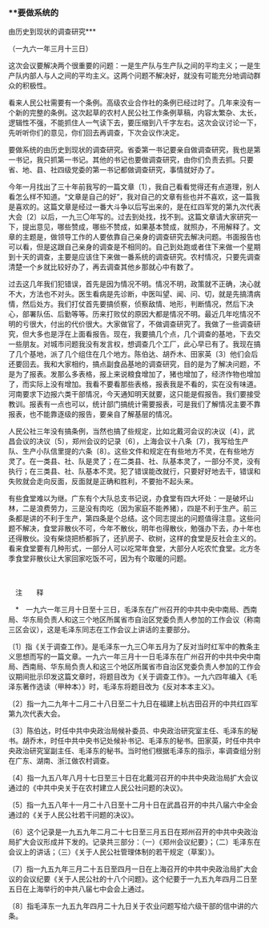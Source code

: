 ### **要做系统的  
由历史到现状的调查研究**\*

（一九六一年三月十三日）

这次会议要解决两个很重要的问题：一是生产队与生产队之间的平均主义；一是生产队内部人与人之间的平均主义。这两个问题不解决好，就没有可能充分地调动群众的积极性。

看来人民公社需要有一个条例。高级农业合作社的条例已经过时了。几年来没有一个新的完整的条例。这次起草的农村人民公社工作条例草稿，内容太繁杂、太长，逻辑性不强，不能抓住人一气读下去，要压缩到八千字左右。这次会议讨论一下，先听听你们的意见，你们回去再调查，下次会议作决定。

要做系统的由历史到现状的调查研究。省委第一书记要亲自做调查研究，我也是第一书记，我只抓第一书记。其他的书记也要做调查研究，由你们负责去抓。只要省、地、县、社四级党委的第一书记都做调查研究，事情就好办了。

今年一月找出了三十年前我写的一篇文章〔1〕，我自己看看觉得还有点道理，别人看怎么样不知道。“文章是自己的好”，我对自己的文章有些也并不喜欢，这一篇我是喜欢的。这篇文章是经过一番大斗争以后写出来的，是在红四军党的第九次代表大会〔2〕以后，一九三〇年写的。过去到处找，找不到。这篇文章请大家研究一下，提出意见，哪些赞成，哪些不赞成，如果基本赞成，就照办，不用解释了。文章的主题是，做领导工作的人要依靠自己亲身的调查研究去解决问题。书面报告也可以看，但是这跟自己亲身的调查是不相同的。自己到处跑或者住下来做一个星期到十天的调查，主要是应该住下来做一番系统的调查研究。农村情况，只要先调查清楚一个乡就比较好办了，再去调查其他乡那就心中有数了。

过去这几年我们犯错误，首先是因为情况不明。情况不明，政策就不正确，决心就不大，方法也不对头。医生看病是先诊断，中医叫望、闻、问、切，就是先搞清病情，然后处方。我们打仗首先要搞侦察，侦察敌情、地形，判断情况，然后下决心，部署队伍、后勤等等。历来打败仗的原因大都是情况不明。最近几年吃情况不明的亏很大，付出的代价很大。大家做官了，不做调查研究了。我做了一些调查研究，但大多也是浮在上面看报告。现在，我要搞几个点，几个调查的基地，下去交一些朋友。对城市问题我没有发言权，想调查几个工厂，此心早已有了。我现在搞了几个基地，派了几个组住在几个地方。陈伯达、胡乔木、田家英〔3〕他们会后还要回去。我和大家相约，搞点副食品基地的调查研究，目的是为了解决问题，不是为了报表。发那么多表格，报上来说粮食增加了，猪也增加了，经济作物也增加了，而实际上没有增加。我看不要看那些表格，报表我是不看的，实在没有味道。河南要求下边报六类干部情况，今天通知明天就要，这只能是假报告。我们要接受教训。报表有一点也可以，统计部门搞统计需要报表，可是我们了解情况主要不靠报表，也不能靠逐级的报告，要亲自了解基层的情况。

人民公社三年没有搞条例，当然也搞了些规定，比如北戴河会议的决议〔4〕，武昌会议的决议〔5〕，郑州会议的记录〔6〕，上海会议十八条〔7〕，我写给生产队、生产小队信里提的六条〔8〕。这些文件和规定在有些地方不灵，在有些地方灵了。在一类县、社、队是灵了；在二类县、社、队基本灵了，一部分不灵，没有执行；在三类县、社、队基本不灵。犯了错误能改就行，只要好好地去干，错误和失败就会走向反面，反面就是正确和胜利，不要抬不起头来。

有些食堂难以为继。广东有个大队总支书记说，办食堂有四大坏处：一是破坏山林，二是浪费劳力，三是没有肉吃（因为家庭不能养猪），四是不利于生产。前三条都是讲的不利于生产，第四条是个总结。这个同志提出的问题值得注意。这些问题不解决，食堂非散伙不可，今年不散伙，明年也得散伙，勉强办下去，办十年也还得散伙。没有柴烧把桥都拆了，还扒房子、砍树，这样的食堂是反社会主义的。看来食堂要有几种形式，一部分人可以吃常年食堂，大部分人吃农忙食堂。北方冬季食堂非散伙让大家回家吃饭不可，因为有个取暖的问题。

　　

　注　　释　

　\*　一九六一年三月十日至十三日，毛泽东在广州召开的中共中央中南局、西南局、华东局负责人和这三个地区所属省市自治区党委负责人参加的工作会议（称南三区会议），这是毛泽东同志在工作会议上讲话的主要部分。

〔1〕指《关于调查工作》。是毛泽东一九三〇年五月为了反对当时红军中的教条主义思想而写的一篇文章。一九六一年三月十一日毛泽东在广州召开的中共中央中南局、西南局、华东局负责人和这三个地区所属省市自治区党委负责人参加的工作会议期间批示印发这篇文章时，将题目改为《关于调查工作》。一九六四年编入《毛泽东著作选读（甲种本）》时，毛泽东将题目改为《反对本本主义》。

〔2〕指一九二九年十二月二十八日至二十九日在福建上杭古田召开的中共红四军第九次代表大会。

〔3〕陈伯达，时任中共中央政治局候补委员、中央政治研究室主任、毛泽东的秘书。胡乔木，时任中共中央书记处候补书记、毛泽东的秘书。田家英，时任中共中央政治研究室副主任、毛泽东的秘书。当时他们根据毛泽东的指示，率调查组分别在广东、湖南、浙江做农村调查。

〔4〕指一九五八年八月十七日至三十日在北戴河召开的中共中央政治局扩大会议通过的《中共中央关于在农村建立人民公社问题的决议》。

〔5〕指一九五八年十一月二十八日至十二月十日在武昌召开的中共八届六中全会通过的《关于人民公社若干问题的决议》。

〔6〕这个记录是一九五九年二月二十七日至三月五日在郑州召开的中共中央政治局扩大会议形成并下发的。记录共三部分：（一）《郑州会议纪要》；（二）毛泽东在会议上的讲话；（三）《关于人民公社管理体制的若干规定（草案）》。

〔7〕指一九五九年三月二十五日至四月一日在上海召开的中共中央政治局扩大会议的会议纪要《关于人民公社的十八个问题》。这个纪要于一九五九年四月二日至五日在上海举行的中共八届七中会会上通过。

〔8〕指毛泽东一九五九年四月二十九日关于农业问题写给六级干部的信中讲的六条。